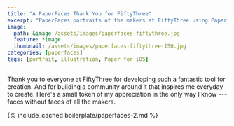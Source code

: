 ```yaml
---
title: "A PaperFaces Thank You for FiftyThree"
excerpt: "PaperFaces portraits of the makers at FiftyThree using Paper for iOS on an iPad."
image: 
  path: &image /assets/images/paperfaces-fiftythree.jpg 
  feature: *image
  thumbnail: /assets/images/paperfaces-fiftythree-150.jpg
categories: [paperfaces]
tags: [portrait, illustration, Paper for iOS]
---
```


Thank you to everyone at FiftyThree for developing such a fantastic tool for creation. And for building a community around it that inspires me everyday to create. Here's a small token of my appreciation in the only way I know --- faces without faces of all the makers.

{% include_cached boilerplate/paperfaces-2.md %}
